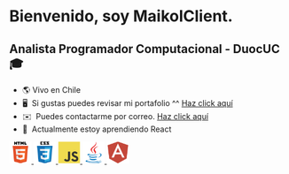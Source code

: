 Bienvenido, soy MaikolClient.
===============================================================================================================================
Analista Programador Computacional - DuocUC 🎓
------------------------------

* 🌎  Vivo en Chile
* 🖥️  Si gustas puedes revisar mi portafolio ^^ [Haz click aquí](https://media.tenor.com/4e-jzGFTnxwAAAAC/goku-dragon-ball-z.gif)
* ✉️  Puedes contactarme por correo. [Haz click aquí](mailto:di.hermosilla@duocuc.cl)
* 🧠  Actualmente estoy aprendiendo React

<p align="left">
<a href="https://www.w3.org/html/" target="_blank" rel="noreferrer"> <img src="https://raw.githubusercontent.com/devicons/devicon/master/icons/html5/html5-original-wordmark.svg" alt="html5" width="40" height="40"/> </a>
<a href="https://www.w3schools.com/css/" target="_blank" rel="noreferrer"> <img src="https://raw.githubusercontent.com/devicons/devicon/master/icons/css3/css3-original-wordmark.svg" alt="css3" width="40" height="40"/>
<a href="https://developer.mozilla.org/en-US/docs/Web/JavaScript" target="_blank" rel="noreferrer"> <img src="https://raw.githubusercontent.com/devicons/devicon/master/icons/javascript/javascript-original.svg" alt="javascript" width="40" height="40"/> </a>
<a href="https://www.java.com" target="_blank" rel="noreferrer"> <img src="https://raw.githubusercontent.com/devicons/devicon/master/icons/java/java-original.svg" alt="java" width="40" height="40"/>
</a>
<a href="https://www.w3schools.com/angular/" target="_blank" rel="noreferrer"> <img src="https://github.com/devicons/devicon/blob/master/icons/angularjs/angularjs-plain.svg" alt="AngularJS" width="40" height="40"/> </a>

